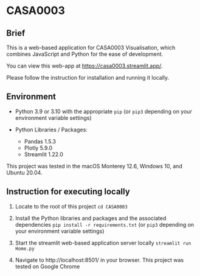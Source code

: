 # CASA0003

## Brief 

This is a web-based application for CASA0003 Visualisation, which combines JavaScript and Python for the ease of development.

You can view this web-app at https://casa0003.streamlit.app/.

Please follow the instruction for installation and running it locally. 

## Environment

- Python 3.9 or 3.10 with the appropriate `pip` (or `pip3` depending on your environment variable settings)

- Python Libraries / Packages:

  - Pandas 1.5.3
  - Plotly 5.9.0
  - Streamlit 1.22.0

This project was tested in the macOS Monterey 12.6, Windows 10, and Ubuntu 20.04.

## Instruction for executing locally

1. Locate to the root of this project `cd CASA0003`

2. Install the Python libraries and packages and the associated dependencies `pip install -r requirements.txt` (or `pip3` depending on your environment variable settings)

3. Start the streamlit web-based application server locally `streamlit run Home.py`

4. Navigate to http://localhost:8501/ in your browser. This project was tested on Google Chrome
